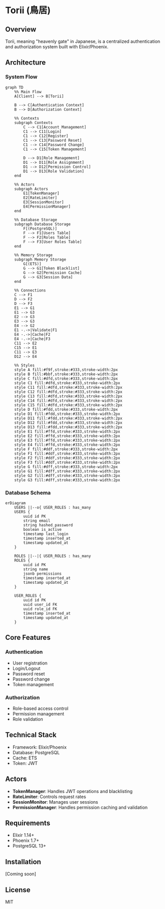 # Torii (鳥居)

## Overview
Torii, meaning "heavenly gate" in Japanese, is a centralized authentication and authorization system built with Elixir/Phoenix.

## Architecture

### System Flow
````mermaid
graph TD
    %% Main Flow
    A[Client] --> B[Torii]
    
    B --> C[Authentication Context]
    B --> D[Authorization Context]

    %% Contexts
    subgraph Contexts
        C --> C1[Account Management]
        C1 --> C11[Login]
        C1 --> C12[Register]
        C1 --> C13[Password Reset]
        C1 --> C14[Password Change]
        C1 --> C15[Token Management]
        
        D --> D1[Role Management]
        D1 --> D11[Role Assignment]
        D1 --> D12[Permission Control]
        D1 --> D13[Role Validation]
    end

    %% Actors
    subgraph Actors
        E1[TokenManager]
        E2[RateLimiter]
        E3[SessionMonitor]
        E4[PermissionManager]
    end

    %% Database Storage
    subgraph Database Storage
        F[(PostgreSQL)]
        F --> F1[Users Table]
        F --> F2[Roles Table]
        F --> F3[User Roles Table]
    end
    
    %% Memory Storage
    subgraph Memory Storage
        G[(ETS)]
        G --> G1[Token Blacklist]
        G --> G2[Permission Cache]
        G --> G3[Session Data]
    end

    %% Connections
    C --> F1
    D --> F2
    D --> F3
    E1 --> G1
    E1 --> G3
    E2 --> G3
    E3 --> G3
    E4 --> G2
    E1 -.->|Validate|F1
    E4 -.->|Cache|F2
    E4 -.->|Cache|F3
    C11 --> E2
    C15 --> E1
    C11 --> E3
    D12 --> E4

    %% Styles
    style A fill:#f9f,stroke:#333,stroke-width:2px
    style B fill:#bbf,stroke:#333,stroke-width:2px
    style C fill:#dfd,stroke:#333,stroke-width:2px
    style C1 fill:#dfd,stroke:#333,stroke-width:2px
    style C11 fill:#dfd,stroke:#333,stroke-width:2px
    style C12 fill:#dfd,stroke:#333,stroke-width:2px
    style C13 fill:#dfd,stroke:#333,stroke-width:2px
    style C14 fill:#dfd,stroke:#333,stroke-width:2px
    style C15 fill:#dfd,stroke:#333,stroke-width:2px
    style D fill:#fdd,stroke:#333,stroke-width:2px
    style D1 fill:#fdd,stroke:#333,stroke-width:2px
    style D11 fill:#fdd,stroke:#333,stroke-width:2px
    style D12 fill:#fdd,stroke:#333,stroke-width:2px
    style D13 fill:#fdd,stroke:#333,stroke-width:2px
    style E1 fill:#ffd,stroke:#333,stroke-width:2px
    style E2 fill:#ffd,stroke:#333,stroke-width:2px
    style E3 fill:#ffd,stroke:#333,stroke-width:2px
    style E4 fill:#ffd,stroke:#333,stroke-width:2px
    style F fill:#ddf,stroke:#333,stroke-width:2px
    style F1 fill:#ddf,stroke:#333,stroke-width:2px
    style F2 fill:#ddf,stroke:#333,stroke-width:2px
    style F3 fill:#ddf,stroke:#333,stroke-width:2px
    style G fill:#dff,stroke:#333,stroke-width:2px
    style G1 fill:#dff,stroke:#333,stroke-width:2px
    style G2 fill:#dff,stroke:#333,stroke-width:2px
    style G3 fill:#dff,stroke:#333,stroke-width:2px
````

### Database Schema
````mermaid
erDiagram
    USERS ||--o{ USER_ROLES : has_many
    USERS {
        uuid id PK
        string email
        string hashed_password
        boolean is_active
        timestamp last_login
        timestamp inserted_at
        timestamp updated_at
    }
    
    ROLES ||--|{ USER_ROLES : has_many
    ROLES {
        uuid id PK
        string name
        jsonb permissions
        timestamp inserted_at
        timestamp updated_at
    }
    
    USER_ROLES {
        uuid id PK
        uuid user_id FK
        uuid role_id FK
        timestamp inserted_at
        timestamp updated_at
    }
````

## Core Features

### Authentication
- User registration
- Login/Logout
- Password reset
- Password change
- Token management

### Authorization
- Role-based access control
- Permission management
- Role validation

## Technical Stack
- Framework: Elixir/Phoenix
- Database: PostgreSQL
- Cache: ETS
- Token: JWT

## Actors
- **TokenManager**: Handles JWT operations and blacklisting
- **RateLimiter**: Controls request rates
- **SessionMonitor**: Manages user sessions
- **PermissionManager**: Handles permission caching and validation

## Requirements
- Elixir 1.14+
- Phoenix 1.7+
- PostgreSQL 13+

## Installation
[Coming soon]

## License
MIT
